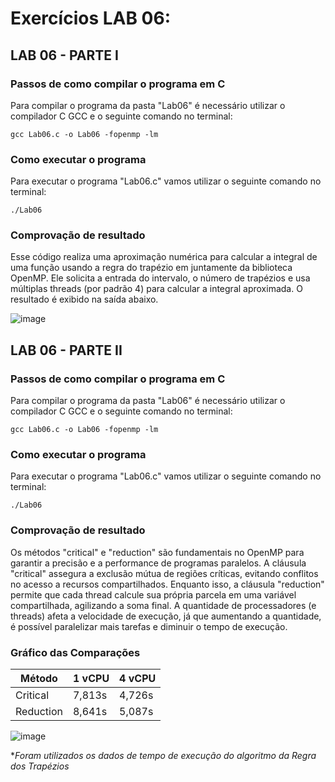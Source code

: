 # Exercícios LAB 06:

## LAB 06 - PARTE I

### Passos de como compilar o programa em C

Para compilar o programa da pasta "Lab06" é necessário utilizar o compilador C GCC e o seguinte comando no terminal:

`gcc Lab06.c -o Lab06 -fopenmp -lm`

### Como executar o programa

Para executar o programa "Lab06.c" vamos utilizar o seguinte comando no terminal: 

`./Lab06`

### Comprovação de resultado

Esse código realiza uma aproximação numérica para calcular a integral de uma função usando a regra do trapézio em juntamente da biblioteca OpenMP. Ele solicita a entrada do intervalo, o número de trapézios e usa múltiplas threads (por padrão 4) para calcular a integral aproximada. O resultado é exibido na saída abaixo.

![image](https://user-images.githubusercontent.com/84693356/233215573-25d4dd52-7743-42ab-82f4-4e5a0068df65.png)

## LAB 06 - PARTE II

### Passos de como compilar o programa em C

Para compilar o programa da pasta "Lab06" é necessário utilizar o compilador C GCC e o seguinte comando no terminal:

`gcc Lab06.c -o Lab06 -fopenmp -lm`

### Como executar o programa

Para executar o programa "Lab06.c" vamos utilizar o seguinte comando no terminal: 

`./Lab06`

### Comprovação de resultado

Os métodos "critical" e "reduction" são fundamentais no OpenMP para garantir a precisão e a performance de programas paralelos. A cláusula "critical" assegura a exclusão mútua de regiões críticas, evitando conflitos no acesso a recursos compartilhados. Enquanto isso, a cláusula "reduction" permite que cada thread calcule sua própria parcela em uma variável compartilhada, agilizando a soma final. A quantidade de processadores (e threads) afeta a velocidade de execução, já que aumentando a quantidade, é possível paralelizar mais tarefas e diminuir o tempo de execução.

### Gráfico das Comparações


|Método| 1 vCPU | 4 vCPU |
|--------| -------- | -------- |
| Critical | 7,813s | 4,726s |
| Reduction | 8,641s | 5,087s |


![image](https://user-images.githubusercontent.com/84693356/234723191-fdfd51fb-6feb-433d-a9cc-ec468edf0f0e.png)

*_Foram utilizados os dados de tempo de execução do algoritmo da Regra dos Trapézios_
